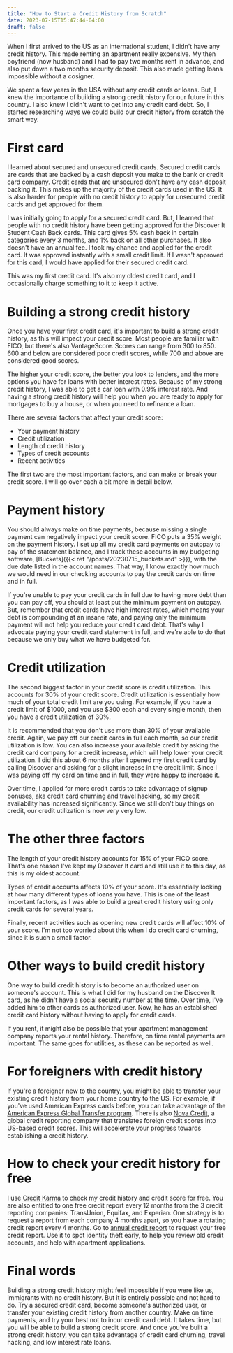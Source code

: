 ```yaml
---
title: "How to Start a Credit History from Scratch"
date: 2023-07-15T15:47:44-04:00
draft: false
---
```


When I first arrived to the US as an international student, I didn't have any credit history. This made renting an apartment really expensive. My then boyfriend (now husband) and I had to pay two months rent in advance, and also put down a two months security deposit. This also made getting loans impossible without a cosigner. 

We spent a few years in the USA without any credit cards or loans. But, I knew the importance of building a strong credit history for our future in this country. I also knew I didn't want to get into any credit card debt. So, I started researching ways we could build our credit history from scratch the smart way. 

# First card

I learned about secured and unsecured credit cards. Secured credit cards are cards that are backed by a cash deposit you make to the bank or credit card company. Credit cards that are unsecured don't have any cash deposit backing it. This makes up the majority of the credit cards used in the US. It is also harder for people with no credit history to apply for unsecured credit cards and get approved for them. 

I was initially going to apply for a secured credit card. But, I learned that people with no credit history have been getting approved for the Discover It Student Cash Back cards. This card gives 5% cash back in certain categories every 3 months, and 1% back on all other purchases. It also doesn't have an annual fee. I took my chance and applied for the credit card. It was approved instantly with a small credit limit. If I wasn't approved for this card, I would have applied for their secured credit card.

This was my first credit card. It's also my oldest credit card, and I occasionally charge something to it to keep it active. 

# Building a strong credit history

Once you have your first credit card, it's important to build a strong credit history, as this will impact your credit score. Most people are familiar with FICO, but there's also VantageScore. Scores can range from 300 to 850. 600 and below are considered poor credit scores, while 700 and above are considered good scores. 

The higher your credit score, the better you look to lenders, and the more options you have for loans with better interest rates. Because of my strong credit history, I was able to get a car loan with 0.9% interest rate. And having a strong credit history will help you when you are ready to apply for mortgages to buy a house, or when you need to refinance a loan. 

There are several factors that affect your credit score:

* Your payment history
* Credit utilization
* Length of credit history
* Types of credit accounts
* Recent activities

The first two are the most important factors, and can make or break your credit score. I will go over each a bit more in detail below.

# Payment history

You should always make on time payments, because missing a single payment can negatively impact your credit score. FICO puts a 35% weight on the payment history. I set up all my credit card payments on autopay to pay of the statement balance, and I track these accounts in my budgeting software, [Buckets]({{< ref "/posts/20230715_buckets.md" >}}), with the due date listed in the account names. That way, I know exactly how much we would need in our checking accounts to pay the credit cards on time and in full. 

If you're unable to pay your credit cards in full due to having more debt than you can pay off, you should at least put the minimum payment on autopay. But, remember that credit cards have high interest rates, which means your debt is compounding at an insane rate, and paying only the minimum payment will not help you reduce your credit card debt. That's why I advocate paying your credit card statement in full, and we're able to do that because we only buy what we have budgeted for. 

# Credit utilization 

The second biggest factor in your credit score is credit utilization. This accounts for 30% of your credit score. Credit utilization is essentially how much of your total credit limit are you using. For example, if you have a credit limit of $1000, and you use $300 each and every single month, then you have a credit utilization of 30%. 

It is recommended that you don't use more than 30% of your available credit. Again, we pay off our credit cards in full each month, so our credit utilization is low. You can also increase your available credit by asking the credit card company for a credit increase, which will help lower your credit utilization. I did this about 6 months after I opened my first credit card by calling Discover and asking for a slight increase in the credit limit. Since I was paying off my card on time and in full, they were happy to increase it.

Over time, I applied for more credit cards to take advantage of signup bonuses, aka credit card churning and travel hacking, so my credit availability has increased significantly. Since we still don't buy things on credit, our credit utilization is now very very low. 

# The other three factors

The length of your credit history accounts for 15% of your FICO score. That's one reason I've kept my Discover It card and still use it to this day, as this is my oldest account. 

Types of credit accounts affects 10% of your score. It's essentially looking at how many different types of loans you have. This is one of the least important factors, as I was able to build a great credit history using only credit cards for several years. 

Finally, recent activities such as opening new credit cards will affect 10% of your score. I'm not too worried about this when I do credit card churning, since it is such a small factor. 

# Other ways to build credit history
One way to build credit history is to become an authorized user on someone's account. This is what I did for my husband on the Discover It card, as he didn't have a social security number at the time. Over time, I've added him to other cards as authorized user. Now, he has an established credit card history without having to apply for credit cards. 

If you rent, it might also be possible that your apartment management company reports your rental history. Therefore, on time rental payments are important. The same goes for utilities, as these can be reported as well. 

# For foreigners with credit history
If you're a foreigner new to the country, you might be able to transfer your existing credit history from your home country to the US. For example, if you've used American Express cards before, you can take advantage of the [American Express Global Transfer program](https://www.americanexpress.com/us/customer-service/global-card-relationship/). There is also [Nova Credit](https://www.novacredit.com/resources/international-credit), a global credit reporting company that translates foreign credit scores into US-based credit scores. This will accelerate your progress towards establishing a credit history.

# How to check your credit history for free
I use [Credit Karma](http://www.creditkarma.com/) to check my credit history and credit score for free. You are also entitled to one free credit report every 12 months from the 3 credit reporting companies: TransUnion, Equifax, and Experian. One strategy is to request a report from each company 4 months apart, so you have a rotating credit report every 4 months. Go to [annual credit report](https://www.annualcreditreport.com/index.action) to request your free credit report. Use it to spot identity theft early, to help you review old credit accounts, and help with apartment applications. 

# Final words
Building a strong credit history might feel impossible if you were like us, immigrants with no credit history. But it is entirely possible and not hard to do. Try a secured credit card, become someone's authorized user, or transfer your existing credit history from another country. Make on time payments, and try your best not to incur credit card debt. It takes time, but you will be able to build a strong credit score. And once you've built a strong credit history, you can take advantage of credit card churning, travel hacking, and low interest rate loans. 

